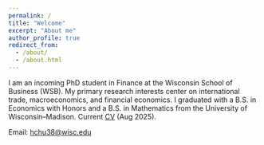 ```yaml
---
permalink: /
title: "Welcome"
excerpt: "About me"
author_profile: true
redirect_from: 
  - /about/
  - /about.html
---
```


I am an incoming PhD student in Finance at the Wisconsin School of Business (WSB). My primary research interests center on international trade, macroeconomics, and financial economics. I graduated with a B.S. in Economics with Honors and a B.S. in Mathematics from the University of Wisconsin–Madison. Current <a href="/files/EricHsienchenChu_CV_PhD.pdf" target="_blank">CV</a> (Aug 2025).

Email: <a href="mailto:hchu38@wisc.edu">hchu38@wisc.edu</a>

<meta name="google-site-verification" content="JZJipXOKsAkyeXkI7YadTZj2YEOMBdSFy5SWF1x0418" />

